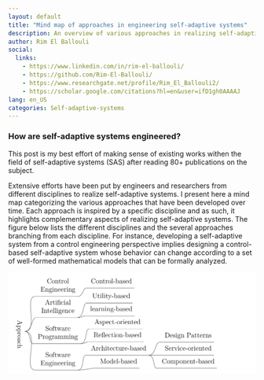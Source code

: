 ```yaml
---
layout: default
title: "Mind map of approaches in engineering self-adaptive systems"
description: An overview of various approaches in realizing self-adaptive systems
author: Rim El Ballouli
social:
  links:
    - https://www.linkedin.com/in/rim-el-ballouli/
    - https://github.com/Rim-El-Ballouli/
    - https://www.researchgate.net/profile/Rim_El_Ballouli2/
    - https://scholar.google.com/citations?hl=en&user=ifD1gh0AAAAJ
lang: en_US
categories: Self-adaptive-systems
---
```

<article>

<base href="https://rim-el-ballouli.github.io/" target="_blank">


### How are self-adaptive systems engineered?

This post is my best effort of making sense of existing works withen 
the field of self-adaptive systems (SAS) after reading 80+ publications on the subject.
 
 
Extensive efforts have been put by engineers and researchers from different 
disciplines to realize self-adaptive systems. I present here  a mind map categorizing 
the various approaches that have been developed over time. Each 
approach is inspired by a specific discipline and as such, it highlights 
complementary aspects of realizing self-adaptive 
systems. The figure below lists the different
disciplines and the several approaches branching from each discipline. 
For instance, developing a self-adaptive system from a control 
engineering perspective implies designing a control-based self-adaptive 
system whose behavior can change according to a set of well-formed mathematical models that 
can be formally analyzed. 

<img  width="700" class="center" src="/assets/images/sas-approach.png">
</article>